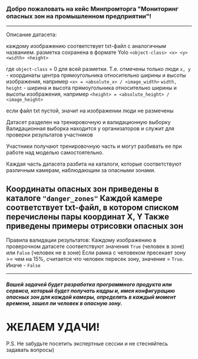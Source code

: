 ### Добро пожаловать на кейс Минпромторга "Мониторинг опасных зон на промышленном предприятии"!
***
Описание датасета:

каждому изображению соответствует txt-файл с аналогичным названием.
разметка сохранена в формате Yolo
```<object-class> <x> <y> <width> <height>```

где ```object-class``` = 0 для всей разметки. Т.е. отмечены только люди
```x, y``` - координаты центра прямоугольника относительно ширины и высоты изображения, например ```<x> = <absolute_x> / <image_width>```
```width, height``` - ширина и высота прямоугольника относительно ширины и высоты изображения, например ```<height> = <absolute_height> / <image_height>```

если файл txt пустой, значит на изображении люди не размечены

Датасет разделен на тренировочную и валидационную выборку
Валидационная выборка находится у организаторов и служит для проверки результатов участников

Участники получают тренировочную часть и могут разбивать ее при работе над моделью самостоятельно.

Каждая часть датасета разбита на каталоги, которые соответствуют различным камерам, наблюдающим за опасными зонами.

Координаты опасных зон приведены в каталоге ```"danger_zones"```
Каждой камере соответствует txt-файл, в котором списком перечислены пары координат X, Y
Также приведены примеры отрисовки опасных зон
---------------------------------------------------
Правила валидации результатов:
Каждому изображению в проверочном датасете соответствуют значения ```True``` (человек в зоне) или ```False``` (человек не в зоне)
Если рамка с человеком пресекает зону >= чем на 15%, считается что человек пересек зону, значение = ```True```. Иначе - ```False```

***
##### Вашей задачей будет разработка программного продукта или сервиса, который будет получать кадры и, имея конфигурацию опасных зон для каждой камеры, определять в каждый момент времени, зашел ли человек в опасную зону.

# ЖЕЛАЕМ УДАЧИ!




P.S. Не забудьте посетить экспертные сессии и не стесняйтесь задавать вопросы)